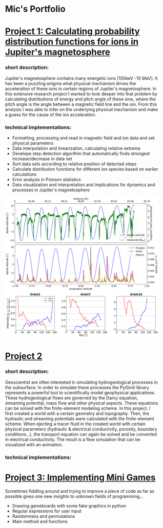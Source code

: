 # Mic's Portfolio

# [Project 1: Calculating probability distribution functions for ions in Jupiter's magnetosphere](https://github.com/MichaelSchffl/Jupiters_energetic_particles)
### short description:
Jupiter's magnetosphere contains many energetic ions [100keV -10 MeV]. It has been a puzzling enigma what physical mechanism drives the acceleration of these ions in certain regions of Jupiter's magnetosphere. In this extensive research project I wanted to look deeper into that problem by calculating distributions of energy and pitch angle of these ions, where the pitch angle is the angle between a magnetic field line and the ion. From this analysis I was able to infer on the underlying physical mechanism and make a guess for the cause of the ion acceleration.

### technical implementations:
* Formatting, processing and read in magnetic field and ion data and set physical parameters
* Data interpolation and linearization, calculating relative extrema
* Develope step detection algorithm that automatically finds strongest increase/decrease in data set
* Sort data sets according to relative position of detected steps
* Calculate distribution functions for different ion species based on earlier calculations
* Error analysis in Poisson statistics
* Data visualization and interpretation and implications for dynamics and processes in Jupiter's magnetosphere

![](/images/Orbit04_maglat_B_dens-1.png)
![](/images/PAs_O_Orbit2_7_10-1.png)

# [Project 2]()
### short description:
Geoscientist are often interested in simulating hydrogeological processes in the subsurface. In order to simulate these processes the PyGimli library represents a powerful tool to scientifically model geophysical applications. These hydrogeological flows are governed by the Darcy equation, streaming potential, mass flow and other physical aspects. These equations can be solved with the finite-element modeling scheme. In this project, I first created a world with a certain geometry and topography. Then, the hydraulic and streaming potentials were calculated with the finite-element scheme. When ejecting a tracer fluid in the created world with certain physical parameters (hydraulic & electrical conductivity, porosity, boundary conditions...), the transport equation can again be solved and be converted in electrical conductivity. The result is a flow simulation that can be visualized with an animation.

### technical implementations:


# [Project 3: Implementing Mini Games](https://github.com/MichaelSchffl/Mini-Games)
Sometimes fiddling around and trying to improve a piece of code as far as possible gives one new insights to unknown fields of programming...
* Drawing gameboards with some fake graphics in python
* Regular expressions for user input
* Randomness and permutations
* Main method and functions
